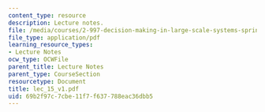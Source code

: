 ```yaml
---
content_type: resource
description: Lecture notes.
file: /media/courses/2-997-decision-making-in-large-scale-systems-spring-2004/69b2f97c7cbe11f7f637788eac36dbb5_lec_15_v1.pdf
file_type: application/pdf
learning_resource_types:
- Lecture Notes
ocw_type: OCWFile
parent_title: Lecture Notes
parent_type: CourseSection
resourcetype: Document
title: lec_15_v1.pdf
uid: 69b2f97c-7cbe-11f7-f637-788eac36dbb5
---
```

